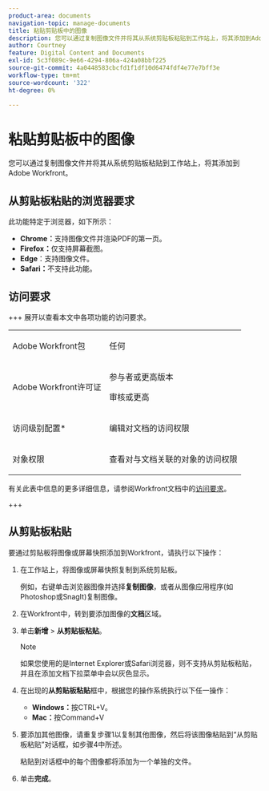 ```yaml
---
product-area: documents
navigation-topic: manage-documents
title: 粘贴剪贴板中的图像
description: 您可以通过复制图像文件并将其从系统剪贴板粘贴到工作站上，将其添加到Adobe Workfront。
author: Courtney
feature: Digital Content and Documents
exl-id: 5c3f089c-9e66-4294-806a-424a08bbf225
source-git-commit: 4a0448583cbcfd1f1df10d6474fdf4e77e7bff3e
workflow-type: tm+mt
source-wordcount: '322'
ht-degree: 0%

---
```


# 粘贴剪贴板中的图像

您可以通过复制图像文件并将其从系统剪贴板粘贴到工作站上，将其添加到Adobe Workfront。 

## 从剪贴板粘贴的浏览器要求

此功能特定于浏览器，如下所示：

* **Chrome：**&#x200B;支持图像文件并渲染PDF的第一页。
* **Firefox：**&#x200B;仅支持屏幕截图。
* **Edge**：支持图像文件。
* **Safari：**&#x200B;不支持此功能。

## 访问要求

+++ 展开以查看本文中各项功能的访问要求。

<table style="table-layout:auto"> 
 <col> 
 </col> 
 <col> 
 </col> 
 <tbody> 
  <tr> 
   <td role="rowheader">Adobe Workfront包</td> 
   <td> <p> 任何</p> </td> 
  </tr> 
  <tr> 
   <td role="rowheader">Adobe Workfront许可证</td> 
   <td> 
   <p>参与者或更高版本</p>
   <p>审核或更高</p> </td> 
  </tr> 
  <tr> 
   <td role="rowheader">访问级别配置*</td> 
   <td> <p>编辑对文档的访问权限</p></td> 
  </tr> 
  <tr> 
   <td role="rowheader">对象权限</td> 
   <td> <p>查看对与文档关联的对象的访问权限</p> </td> 
  </tr> 
 </tbody> 
</table>

有关此表中信息的更多详细信息，请参阅Workfront文档中的[访问要求](/help/quicksilver/administration-and-setup/add-users/access-levels-and-object-permissions/access-level-requirements-in-documentation.md)。

+++

## 从剪贴板粘贴

要通过剪贴板将图像或屏幕快照添加到Workfront，请执行以下操作：

1. 在工作站上，将图像或屏幕快照复制到系统剪贴板。

   例如，右键单击浏览器图像并选择&#x200B;**复制图像**，或者从图像应用程序(如Photoshop或SnagIt)复制图像。

1. 在Workfront中，转到要添加图像的&#x200B;**文档**&#x200B;区域。
1. 单击&#x200B;**新增** > **从剪贴板粘贴**。

   >[!NOTE]
   >
   >如果您使用的是Internet Explorer或Safari浏览器，则不支持从剪贴板粘贴，并且在添加文档下拉菜单中会以灰色显示。

1. 在出现的&#x200B;**从剪贴板粘贴**&#x200B;框中，根据您的操作系统执行以下任一操作：

   * **Windows：**&#x200B;按CTRL+V。
   * **Mac：**&#x200B;按Command+V

1. 要添加其他图像，请重复步骤1以复制其他图像，然后将该图像粘贴到“从剪贴板粘贴”对话框，如步骤4中所述。

   粘贴到对话框中的每个图像都将添加为一个单独的文件。

1. 单击&#x200B;**完成**。
